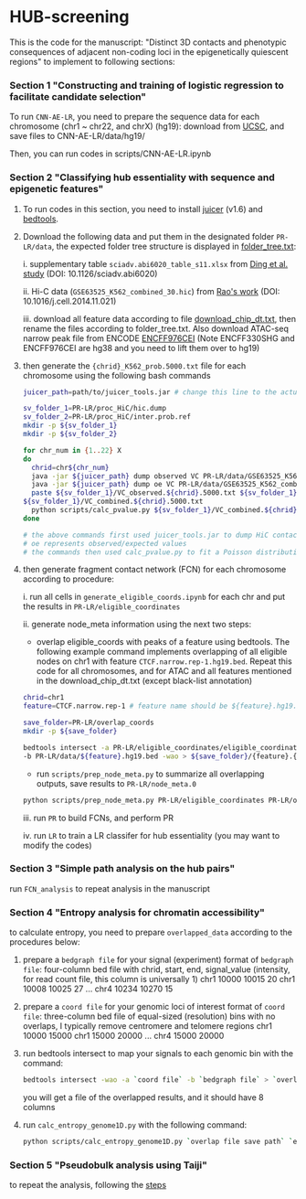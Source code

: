 # HUB-screening

This is the code for the manuscript: "Distinct 3D contacts and phenotypic consequences of adjacent non-coding loci in the epigenetically quiescent regions" to implement to following sections:

### Section 1 "Constructing and training of logistic regression to facilitate candidate selection"

To run `CNN-AE-LR`, you need to prepare the sequence data for each chromosome (chr1 ~ chr22, and chrX) (hg19): download from [UCSC](https://hgdownload.soe.ucsc.edu/goldenPath/hg19/chromosomes/), and save files to CNN-AE-LR/data/hg19/

Then, you can run codes in scripts/CNN-AE-LR.ipynb


### Section 2 "Classifying hub essentiality with sequence and epigenetic features"

1. To run codes in this section, you need to install [juicer](https://github.com/aidenlab/juicer) (v1.6) and [bedtools](https://bedtools.readthedocs.io/en/latest/index.html).

2. Download the following data and put them in the designated folder `PR-LR/data`, the expected folder tree structure is displayed in [folder_tree.txt](https://github.com/yyaoisgood2021/HUB-screening/blob/main/folder_tree.txt):
   
	i. supplementary table `sciadv.abi6020_table_s11.xlsx` from [Ding et al. study](https://www.science.org/doi/10.1126/sciadv.abi6020) (DOI: 10.1126/sciadv.abi6020)
	
 	ii. Hi-C data (`GSE63525_K562_combined_30.hic`) from [Rao's work](https://www.cell.com/fulltext/S0092-8674(14)01497-4) (DOI: 10.1016/j.cell.2014.11.021)

	iii. download all feature data according to file [download_chip_dt.txt](https://github.com/yyaoisgood2021/HUB-screening/blob/main/resources/download_chip_dt.txt), then rename the files according to folder_tree.txt. Also download ATAC-seq narrow peak file from ENCODE [ENCFF976CEI](https://www.encodeproject.org/files/ENCFF976CEI/) (Note ENCFF330SHG and ENCFF976CEI are hg38 and you need to lift them over to hg19)

3. then generate the `{chrid}_K562_prob.5000.txt` file for each chromosome using the following bash commands

   ```bash
   juicer_path=path/to/juicer_tools.jar # change this line to the actual path to juicer_tools.jar

   sv_folder_1=PR-LR/proc_HiC/hic.dump
   sv_folder_2=PR-LR/proc_HiC/inter.prob.ref
   mkdir -p ${sv_folder_1}
   mkdir -p ${sv_folder_2}

   for chr_num in {1..22} X
   do
     chrid=chr${chr_num}
     java -jar ${juicer_path} dump observed VC PR-LR/data/GSE63525_K562_combined_30.hic ${chrid} ${chrid} BP 5000 ${sv_folder_1}/VC_observed.${chrid}.5000.txt
     java -jar ${juicer_path} dump oe VC PR-LR/data/GSE63525_K562_combined_30.hic ${chrid} ${chrid} BP 5000 ${sv_folder_1}/VC_oe.${chrid}.5000.txt
     paste ${sv_folder_1}/VC_observed.${chrid}.5000.txt ${sv_folder_1}/VC_oe.${chrid}.5000.txt | awk '{print $1 "\t" $2 "\t" $3 "\t" $6 "\t" $3 / $6}' > 
   ${sv_folder_1}/VC_combined.${chrid}.5000.txt
     python scripts/calc_pvalue.py ${sv_folder_1}/VC_combined.${chrid}.5000.txt ${sv_folder_2}/${chrid}_K562_prob.5000.txt
   done

   # the above commands first used juicer_tools.jar to dump HiC contact map to {sv_folder_1}, using VC normalization, on a resolution of 5000, on each {chrid}
   # oe represents observed/expected values
   # the commands then used calc_pvalue.py to fit a Poisson distribution to derive a p-value for each interaction on each {chrid}
   ```
4. then generate fragment contact network (FCN) for each chromosome according to procedure:

	i. run all cells in `generate_eligible_coords.ipynb` for each chr and put the results in `PR-LR/eligible_coordinates`

 	ii. generate node_meta information using the next two steps:

 	* overlap eligible_coords with peaks of a feature using bedtools. The following example command implements overlapping of all eligible nodes on chr1 with feature `CTCF.narrow.rep-1.hg19.bed`. Repeat this code for all chromosomes, and for ATAC and all features mentioned in the download_chip_dt.txt (except black-list annotation)

	```bash
	chrid=chr1
	feature=CTCF.narrow.rep-1 # feature name should be ${feature}.hg19.bed
	
	save_folder=PR-LR/overlap_coords
	mkdir -p ${save_folder}
	
	bedtools intersect -a PR-LR/eligible_coordinates/eligible_coordinates.${chrid}.hg19.bed \
	-b PR-LR/data/${feature}.hg19.bed -wao > ${save_folder}/{feature}.{chrid}.bed
	```

	* run `scripts/prep_node_meta.py` to summarize all overlapping outputs, save results to `PR-LR/node_meta.0`
	```bash
 	python scripts/prep_node_meta.py PR-LR/eligible_coordinates PR-LR/overlap_coords PR-LR/node_meta.0
 	```
 
 
 	iii. run `PR` to build FCNs, and perform PR 

	iv. run `LR` to train a LR classifer for hub essentiality (you may want to modify the codes)

### Section 3 "Simple path analysis on the hub pairs"

run `FCN_analysis` to repeat analysis in the manuscript

### Section 4 "Entropy analysis for chromatin accessibility"

to calculate entropy, you need to prepare `overlapped_data` according to the procedures below: 

1. prepare a `bedgraph file` for your signal (experiment)
format of `bedgraph file`: 
    four-column bed file with chrid, start, end, signal_value (intensity, for read count file, this column is universally 1)
    chr1 10000 10015 20
    chr1 10008 10025 27
    ...
    chr4 10234 10270 15

2. prepare a `coord file` for your genomic loci of interest
format of `coord file`: 
    three-column bed file of equal-sized (resolution) bins with no overlaps, I typically remove centromere and telomere regions
    chr1 10000 15000 
    chr1 15000 20000 
    ...
    chr4 15000 20000 

3. run bedtools intersect to map your signals to each genomic bin with the command:
    ```bash
    bedtools intersect -wao -a `coord file` -b `bedgraph file` > `overlap file save path`
    ```
	you will get a file of the overlapped results, and it should have 8 columns

4. run `calc_entropy_genome1D.py` with the following command:
    ```bash
    python scripts/calc_entropy_genome1D.py `overlap file save path` `entropy result save path`
    ```

### Section 5 "Pseudobulk analysis using Taiji"

to repeat the analysis, following the [steps](https://github.com/yyaoisgood2021/HUB-screening/blob/main/scripts/taiji)






